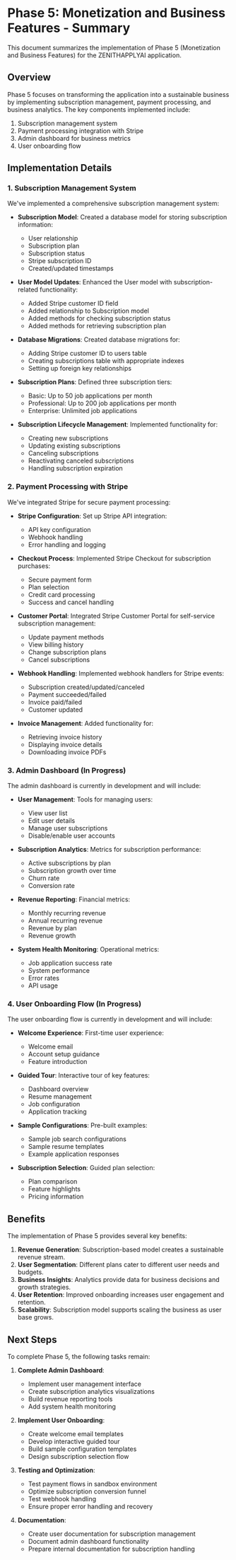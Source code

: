 # Phase 5: Monetization and Business Features - Summary

This document summarizes the implementation of Phase 5 (Monetization and Business Features) for the ZENITHAPPLYAI application.

## Overview

Phase 5 focuses on transforming the application into a sustainable business by implementing subscription management, payment processing, and business analytics. The key components implemented include:

1. Subscription management system
2. Payment processing integration with Stripe
3. Admin dashboard for business metrics
4. User onboarding flow

## Implementation Details

### 1. Subscription Management System

We've implemented a comprehensive subscription management system:

- **Subscription Model**: Created a database model for storing subscription information:

  - User relationship
  - Subscription plan
  - Subscription status
  - Stripe subscription ID
  - Created/updated timestamps

- **User Model Updates**: Enhanced the User model with subscription-related functionality:

  - Added Stripe customer ID field
  - Added relationship to Subscription model
  - Added methods for checking subscription status
  - Added methods for retrieving subscription plan

- **Database Migrations**: Created database migrations for:

  - Adding Stripe customer ID to users table
  - Creating subscriptions table with appropriate indexes
  - Setting up foreign key relationships

- **Subscription Plans**: Defined three subscription tiers:

  - Basic: Up to 50 job applications per month
  - Professional: Up to 200 job applications per month
  - Enterprise: Unlimited job applications

- **Subscription Lifecycle Management**: Implemented functionality for:
  - Creating new subscriptions
  - Updating existing subscriptions
  - Canceling subscriptions
  - Reactivating canceled subscriptions
  - Handling subscription expiration

### 2. Payment Processing with Stripe

We've integrated Stripe for secure payment processing:

- **Stripe Configuration**: Set up Stripe API integration:

  - API key configuration
  - Webhook handling
  - Error handling and logging

- **Checkout Process**: Implemented Stripe Checkout for subscription purchases:

  - Secure payment form
  - Plan selection
  - Credit card processing
  - Success and cancel handling

- **Customer Portal**: Integrated Stripe Customer Portal for self-service subscription management:

  - Update payment methods
  - View billing history
  - Change subscription plans
  - Cancel subscriptions

- **Webhook Handling**: Implemented webhook handlers for Stripe events:

  - Subscription created/updated/canceled
  - Payment succeeded/failed
  - Invoice paid/failed
  - Customer updated

- **Invoice Management**: Added functionality for:
  - Retrieving invoice history
  - Displaying invoice details
  - Downloading invoice PDFs

### 3. Admin Dashboard (In Progress)

The admin dashboard is currently in development and will include:

- **User Management**: Tools for managing users:

  - View user list
  - Edit user details
  - Manage user subscriptions
  - Disable/enable user accounts

- **Subscription Analytics**: Metrics for subscription performance:

  - Active subscriptions by plan
  - Subscription growth over time
  - Churn rate
  - Conversion rate

- **Revenue Reporting**: Financial metrics:

  - Monthly recurring revenue
  - Annual recurring revenue
  - Revenue by plan
  - Revenue growth

- **System Health Monitoring**: Operational metrics:
  - Job application success rate
  - System performance
  - Error rates
  - API usage

### 4. User Onboarding Flow (In Progress)

The user onboarding flow is currently in development and will include:

- **Welcome Experience**: First-time user experience:

  - Welcome email
  - Account setup guidance
  - Feature introduction

- **Guided Tour**: Interactive tour of key features:

  - Dashboard overview
  - Resume management
  - Job configuration
  - Application tracking

- **Sample Configurations**: Pre-built examples:

  - Sample job search configurations
  - Sample resume templates
  - Example application responses

- **Subscription Selection**: Guided plan selection:
  - Plan comparison
  - Feature highlights
  - Pricing information

## Benefits

The implementation of Phase 5 provides several key benefits:

1. **Revenue Generation**: Subscription-based model creates a sustainable revenue stream.
2. **User Segmentation**: Different plans cater to different user needs and budgets.
3. **Business Insights**: Analytics provide data for business decisions and growth strategies.
4. **User Retention**: Improved onboarding increases user engagement and retention.
5. **Scalability**: Subscription model supports scaling the business as user base grows.

## Next Steps

To complete Phase 5, the following tasks remain:

1. **Complete Admin Dashboard**:

   - Implement user management interface
   - Create subscription analytics visualizations
   - Build revenue reporting tools
   - Add system health monitoring

2. **Implement User Onboarding**:

   - Create welcome email templates
   - Develop interactive guided tour
   - Build sample configuration templates
   - Design subscription selection flow

3. **Testing and Optimization**:

   - Test payment flows in sandbox environment
   - Optimize subscription conversion funnel
   - Test webhook handling
   - Ensure proper error handling and recovery

4. **Documentation**:
   - Create user documentation for subscription management
   - Document admin dashboard functionality
   - Prepare internal documentation for subscription handling
